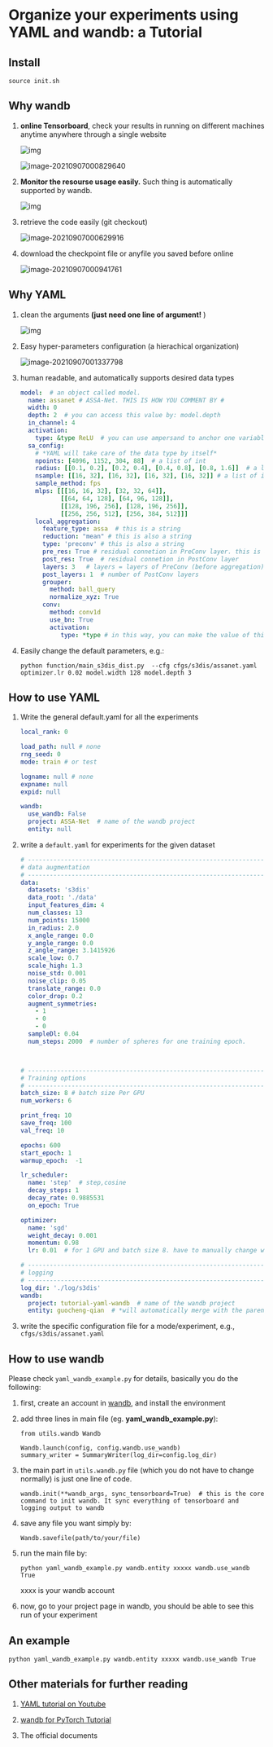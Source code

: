 # Organize your experiments using YAML and wandb: a Tutorial

## Install 
```
source init.sh
```

## Why wandb

1. **online Tensorboard**, check your results in running on different machines anytime anywhere through a single website

   ![img](README.assets/wandb_onlinetensorboard.png)

   ![image-20210907000829640](README.assets/wandb_log.png)

2. **Monitor the resourse usage easily.** Such thing is automatically supported by wandb. 

   ![img](README.assets/wandb_resources.png)

3. retrieve the code easily (git checkout) 

   ![image-20210907000629916](README.assets/wandb_git.png)

4. download the checkpoint file or anyfile you saved before online

   ![image-20210907000941761](README.assets/wandb_file.png)



## Why YAML

1. clean the arguments **(just need one line of argument!** )

   ![img](README.assets/yaml_argument.png)

2. Easy hyper-parameters configuration (a hierachical organization)

   ![image-20210907001337798](README.assets/yaml_parameter.png)

3. human readable, and automatically supports desired data types 

   ```yaml
   model:  # an object called model.
     name: assanet # ASSA-Net. THIS IS HOW YOU COMMENT BY #
     width: 0
     depth: 2  # you can access this value by: model.depth
     in_channel: 4
     activation:
       type: &type ReLU  # you can use ampersand to anchor one variable
     sa_config:
       # *YAML will take care of the data type by itself*
       npoints: [4096, 1152, 304, 88]  # a list of int
       radius: [[0.1, 0.2], [0.2, 0.4], [0.4, 0.8], [0.8, 1.6]]  # a list of float list.
       nsample: [[16, 32], [16, 32], [16, 32], [16, 32]] # a list of int list
       sample_method: fps
       mlps: [[[16, 16, 32], [32, 32, 64]],
              [[64, 64, 128], [64, 96, 128]],
              [[128, 196, 256], [128, 196, 256]],
              [[256, 256, 512], [256, 384, 512]]]
       local_aggregation:
         feature_type: assa  # this is a string
         reduction: "mean" # this is also a string
         type: 'preconv' # this is also a string
         pre_res: True # residual connetion in PreConv layer. this is a Bool type
         post_res: True  # residual connetion in PostConv layer
         layers: 3   # layers = layers of PreConv (before aggregation) + layers of PostConv (after aggregation)
         post_layers: 1  # number of PostConv layers
         grouper:
           method: ball_query
           normalize_xyz: True
         conv:
           method: conv1d
           use_bn: True
           activation:
              type: *type # in this way, you can make the value of this variable to be the same as the anchor value
   ```

4. Easily change the default parameters, e.g.: 

   ```
   python function/main_s3dis_dist.py  --cfg cfgs/s3dis/assanet.yaml optimizer.lr 0.02 model.width 128 model.depth 3
   ```




## How to use YAML

1. Write the general default.yaml for all the experiments

   ```yaml
   local_rank: 0
   
   load_path: null # none
   rng_seed: 0
   mode: train # or test
   
   logname: null # none
   expname: null
   expid: null
   
   wandb:
     use_wandb: False
     project: ASSA-Net  # name of the wandb project
     entity: null
   ```

2. write a `default.yaml` for experiments for the given dataset

   ```yaml
   # ---------------------------------------------------------------------------- #
   # data augmentation
   # ---------------------------------------------------------------------------- #
   data:
     datasets: 's3dis'
     data_root: './data'
     input_features_dim: 4
     num_classes: 13
     num_points: 15000
     in_radius: 2.0
     x_angle_range: 0.0
     y_angle_range: 0.0
     z_angle_range: 3.1415926
     scale_low: 0.7
     scale_high: 1.3
     noise_std: 0.001
     noise_clip: 0.05
     translate_range: 0.0
     color_drop: 0.2
     augment_symmetries:
       - 1
       - 0
       - 0
     sampleDl: 0.04
     num_steps: 2000  # number of spheres for one training epoch.
   
   
   
   # ---------------------------------------------------------------------------- #
   # Training options
   # ---------------------------------------------------------------------------- #
   batch_size: 8 # batch size Per GPU
   num_workers: 6
   
   print_freq: 10
   save_freq: 100
   val_freq: 10
   
   epochs: 600
   start_epoch: 1
   warmup_epoch:  -1
   
   lr_scheduler:
     name: 'step'  # step,cosine
     decay_steps: 1
     decay_rate: 0.9885531
     on_epoch: True
   
   optimizer:
     name: 'sgd'
     weight_decay: 0.001
     momentum: 0.98
     lr: 0.01  # for 1 GPU and batch size 8. have to manually change when increase the number of GPUs or Batch size.
   
   # ---------------------------------------------------------------------------- #
   # logging
   # ---------------------------------------------------------------------------- #
   log_dir: './log/s3dis'
   wandb:
     project: tutorial-yaml-wandb  # name of the wandb project
     entity: guocheng-qian  # *will automatically merge with the parent yaml*
   ```

3. write the specific configuration file for a mode/experiment, e.g., `cfgs/s3dis/assanet.yaml` 

   

## How to use wandb 

Please check `yaml_wandb_example.py` for details, basically you do the following: 

1. first, create an account in [wandb](https://wandb.ai/site), and install the environment

2. add three lines in main file (eg. **yaml_wandb_example.py**): 

   ```
   from utils.wandb Wandb
   
   Wandb.launch(config, config.wandb.use_wandb)
   summary_writer = SummaryWriter(log_dir=config.log_dir)
   ```

3. the main part in `utils.wandb.py` file (which you do not have to change normally) is just one line of code. 

   ```
   wandb.init(**wandb_args, sync_tensorboard=True)  # this is the core command to init wandb. It sync everything of tensorboard and logging output to wandb
   ```

4. save any file you want simply by:

   ```
   Wandb.savefile(path/to/your/file)
   ```


5. run the main file by: 

   ```
   python yaml_wandb_example.py wandb.entity xxxxx wandb.use_wandb True
   ```

   xxxx is your wandb account

6. now, go to your project page in wandb, you should be able to see this run of your experiment



## An example 

```
python yaml_wandb_example.py wandb.entity xxxxx wandb.use_wandb True
```



## Other materials for further reading

1. [YAML tutorial on Youtube](https://www.youtube.com/watch?v=cdLNKUoMc6c&ab_channel=MikeDane)

2. [wandb for PyTorch Tutorial](https://www.youtube.com/watch?v=G7GH0SeNBMA&ab_channel=Weights%26Biases )

3. The official documents

   
